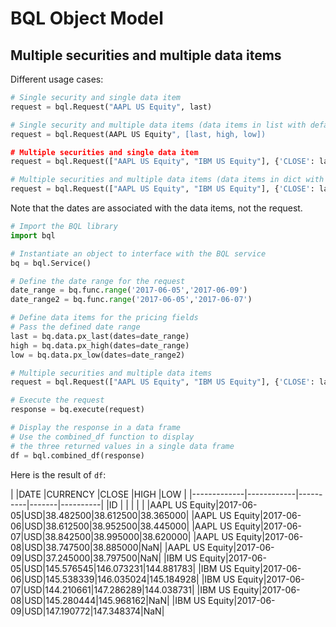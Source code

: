 # BQL Object Model

## Multiple securities and multiple data items

Different usage cases:

```python
# Single security and single data item
request = bql.Request("AAPL US Equity", last)

# Single security and multiple data items (data items in list with default assigned names)
request = bql.Request(AAPL US Equity", [last, high, low])

# Multiple securities and single data item
request = bql.Request(["AAPL US Equity", "IBM US Equity"], {'CLOSE': last})

# Multiple securities and multiple data items (data items in dict with specified names)
request = bql.Request(["AAPL US Equity", "IBM US Equity"], {'CLOSE': last, 'HIGH': high, 'LOW':low})
```

Note that the dates are associated with the data items, not the request.

```python
# Import the BQL library
import bql

# Instantiate an object to interface with the BQL service
bq = bql.Service()

# Define the date range for the request
date_range = bq.func.range('2017-06-05','2017-06-09')
date_range2 = bq.func.range('2017-06-05','2017-06-07')

# Define data items for the pricing fields
# Pass the defined date range
last = bq.data.px_last(dates=date_range)
high = bq.data.px_high(dates=date_range)
low = bq.data.px_low(dates=date_range2)

# Multiple securities and multiple data items
request = bql.Request(["AAPL US Equity", "IBM US Equity"], {'CLOSE': last, 'HIGH': high, 'LOW':low})

# Execute the request
response = bq.execute(request)

# Display the response in a data frame
# Use the combined_df function to display 
# the three returned values in a single data frame 
df = bql.combined_df(response)
```

Here is the result of `df`:

|  	          |DATE	       |CURRENCY	|CLOSE	|HIGH	|LOW |
|-------------|------------|----------|-------|----------|
|ID	          |		         |          |       |          |
|AAPL US Equity|2017-06-05|USD|38.482500|38.612500|38.365000|
|AAPL US Equity|2017-06-06|USD|38.612500|38.952500|38.445000|
|AAPL US Equity|2017-06-07|USD|38.842500|38.995000|38.620000|
|AAPL US Equity|2017-06-08|USD|38.747500|38.885000|NaN|
|AAPL US Equity|2017-06-09|USD|37.245000|38.797500|NaN|
|IBM US Equity|2017-06-05|USD|145.576545|146.073231|144.881783|
|IBM US Equity|2017-06-06|USD|145.538339|146.035024|145.184928|
|IBM US Equity|2017-06-07|USD|144.210661|147.286289|144.038731|
|IBM US Equity|2017-06-08|USD|145.280444|145.968162|NaN|
|IBM US Equity|2017-06-09|USD|147.190772|147.348374|NaN|
